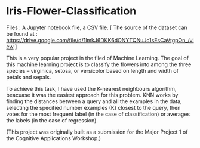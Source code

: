 # Iris-Flower-Classification

Files : A Jupyter notebook file, a CSV file.
[ The source of the dataset can be found at : https://drive.google.com/file/d/1lmkJ6DKK6dONYTQNuJc1sEsCaVtgpOn_/view ]

This is a very popular project in the filed of Machine Learning.
The goal of this machine learning project is to classify the flowers into among the three species – virginica,
setosa, or versicolor based on length and width of petals and sepals.

To achieve this task, I have used the K-nearest neighbours algorithm, beacuase it was the easiest approach for this problem.
KNN works by finding the distances between a query and all the examples in the data, selecting the specified number examples
(K) closest to the query, then votes for the most frequent label (in the case of classification) or averages the labels (in 
the case of regression).

(This project was originally built as a submission for the Major Project 1 of the Cognitive Applications Workshop.)
